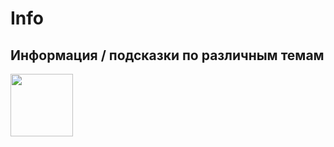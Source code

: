 # Info
## Информация / подсказки по различным темам
<div id="header" aling="center">
    <img src="https://media.giphy.com/media/iddm3qLpC8x3djZDSm/giphy.gif"width="100">
  </div>
